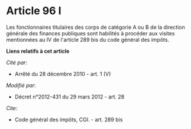 # Article 96 I

Les fonctionnaires titulaires des corps de catégorie A ou B de la   direction générale des finances publiques  sont habilités
à procéder aux visites mentionnées au IV de l'article 289 bis du code général des impôts.

**Liens relatifs à cet article**

_Cité par_:

  - Arrêté du 28 décembre 2010 - art. 1 (V)

_Modifié par_:

  - Décret n°2012-431  du 29 mars 2012 - art. 28

_Cite_:

  - Code général des impôts, CGI. - art. 289 bis
